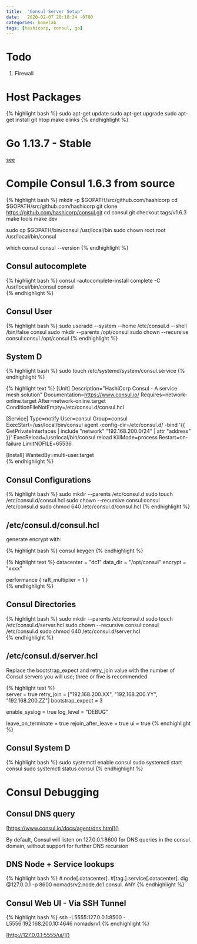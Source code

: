 ```yaml
---
title:  "Consul Server Setup"
date:   2020-02-07 20:10:34 -0700
categories: homelab
tags: [hashicorp, consul, go]
---
```

# Todo 

1. Firewall

# Host Packages

{% highlight bash %}
sudo apt-get update
sudo apt-get upgrade
sudo apt-get install git htop make elinks 
{% endhighlight %}

# Go 1.13.7 - Stable

[see](go-release)

# Compile Consul 1.6.3 from source

{% highlight bash %}
mkdir -p $GOPATH/src/github.com/hashicorp 
cd $GOPATH/src/github.com/hashicorp 
git clone https://github.com/hashicorp/consul.git
cd consul
git checkout tags/v1.6.3
make tools
make dev

sudo cp $GOPATH/bin/consul /usr/local/bin
sudo chown root:root /usr/local/bin/consul

which consul
consul --version
{% endhighlight %}

## Consul autocomplete

{% highlight bash %}
consul -autocomplete-install
complete -C /usr/local/bin/consul consul    
{% endhighlight %}

## Consul User

{% highlight bash %}
sudo useradd --system --home /etc/consul.d --shell /bin/false consul
sudo mkdir --parents /opt/consul
sudo chown --recursive consul:consul /opt/consul
{% endhighlight %}

## System D

{% highlight bash %}
sudo touch /etc/systemd/system/consul.service
{% endhighlight %}

{% highlight text %}
[Unit]
Description="HashiCorp Consul - A service mesh solution"
Documentation=https://www.consul.io/
Requires=network-online.target
After=network-online.target
ConditionFileNotEmpty=/etc/consul.d/consul.hcl

[Service]
Type=notify
User=consul
Group=consul
ExecStart=/usr/local/bin/consul agent -config-dir=/etc/consul.d/ -bind '{{ GetPrivateInterfaces | include "network" "192.168.200.0/24" | attr "address" }}'
ExecReload=/usr/local/bin/consul reload
KillMode=process
Restart=on-failure
LimitNOFILE=65536

[Install]
WantedBy=multi-user.target    
{% endhighlight %}

## Consul Configurations 

{% highlight bash %}
sudo mkdir --parents /etc/consul.d
sudo touch /etc/consul.d/consul.hcl
sudo chown --recursive consul:consul /etc/consul.d
sudo chmod 640 /etc/consul.d/consul.hcl
{% endhighlight %}

## /etc/consul.d/consul.hcl

generate encrypt with:

{% highlight bash %}
consul keygen
{% endhighlight %}

{% highlight text %}
datacenter = "dc1"
data_dir = "/opt/consul"
encrypt = "xxxx"    

performance {
    raft_multiplier = 1
}    
{% endhighlight %}

## Consul Directories

{% highlight bash %}
sudo mkdir --parents /etc/consul.d
sudo touch /etc/consul.d/server.hcl
sudo chown --recursive consul:consul /etc/consul.d
sudo chmod 640 /etc/consul.d/server.hcl    
{% endhighlight %}

## /etc/consul.d/server.hcl

Replace the bootstrap_expect and retry_join value with the number of Consul servers you will use; three or five is recommended

{% highlight text %}    
server = true
retry_join = ["192.168.200.XX", "192.168.200.YY", "192.168.200.ZZ"]
bootstrap_expect = 3    

enable_syslog = true
log_level = "DEBUG"

leave_on_terminate = true
rejoin_after_leave = true
ui = true
{% endhighlight %}   

## Consul System D
{% highlight bash %}
sudo systemctl enable consul
sudo systemctl start consul
sudo systemctl status consul
{% endhighlight %}

# Consul Debugging

## Consul DNS query

[https://www.consul.io/docs/agent/dns.html]()

By default, Consul will listen on 127.0.0.1:8600 for DNS queries in the consul. domain, without support for further DNS recursion

## DNS Node + Service lookups

{% highlight bash %}
#<node>.node[.datacenter].<domain>
#[tag.]<service>.service[.datacenter].<domain>
dig @127.0.0.1 -p 8600 nomadsrv2.node.dc1.consul. ANY
{% endhighlight %}

## Consul Web UI - Via SSH Tunnel

{% highlight bash %}
ssh -L5555:127.0.0.1:8500 -L5556:192.168.200.10:4646 nomadsrv1
{% endhighlight %}

[http://127.0.0.1:5555/ui/]()